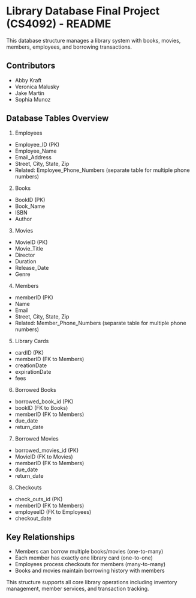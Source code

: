 # Library Database Final Project (CS4092) - README
This database structure manages a library system with books, movies, members, employees, and borrowing transactions.
## Contributors
- Abby Kraft
- Veronica Malusky
- Jake Martin
- Sophia Munoz
## Database Tables Overview
1. Employees
- Employee_ID (PK)
- Employee_Name
- Email_Address
- Street, City, State, Zip
- Related: Employee_Phone_Numbers (separate table for multiple phone numbers)

2. Books
- BookID (PK)
- Book_Name
- ISBN
- Author

3. Movies
- MovieID (PK)
- Movie_Title
- Director
- Duration
- Release_Date
- Genre

4. Members
- memberID (PK)
- Name
- Email
- Street, City, State, Zip
- Related: Member_Phone_Numbers (separate table for multiple phone numbers)

5. Library Cards
- cardID (PK)
- memberID (FK to Members)
- creationDate
- expirationDate
- fees

6. Borrowed Books
- borrowed_book_id (PK)
- bookID (FK to Books)
- memberID (FK to Members)
- due_date
- return_date

7. Borrowed Movies
- borrowed_movies_id (PK)
- MovieID (FK to Movies)
- memberID (FK to Members)
- due_date
- return_date

8. Checkouts
- check_outs_id (PK)
- memberID (FK to Members)
- employeeID (FK to Employees)
- checkout_date

## Key Relationships
- Members can borrow multiple books/movies (one-to-many)
- Each member has exactly one library card (one-to-one)
- Employees process checkouts for members (many-to-many)
- Books and movies maintain borrowing history with members

This structure supports all core library operations including inventory management, member services, and transaction tracking.
